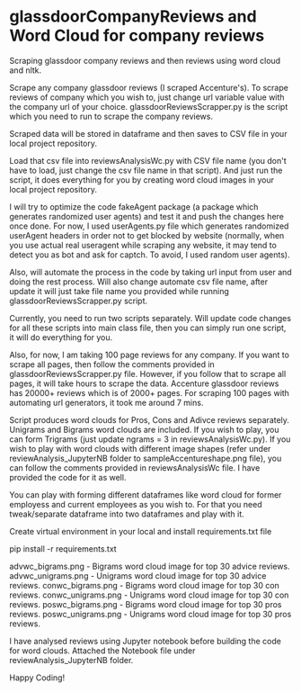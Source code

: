 # glassdoorCompanyReviews and Word Cloud for company reviews
Scraping glassdoor company reviews and then reviews using word cloud and nltk.

Scrape any company glassdoor reviews (I scraped Accenture's). To scrape reviews of company which you wish to, just change url variable value with the company url of your choice. glassdoorReviewsScrapper.py is the script which you need to run to scrape the company reviews.

Scraped data will be stored in dataframe and then saves to CSV file in your local project repository.

Load that csv file into reviewsAnalysisWc.py with CSV file name (you don't have to load, just change the csv file name in that script). And just run the script, it does everything for you by creating word cloud images in your local project repository.

I will try to optimize the code fakeAgent package (a package which generates randomized user agents) and test it and push the changes here once done. For now, I used userAgents.py file which generates randomized userAgent headers in order not to get blocked by website (normally, when you use actual real useragent while scraping any website, it may tend to detect you as bot and ask for captch. To avoid, I used random user agents).

Also, will automate the process in the code by taking url input from user and doing the rest process. Will also change automate csv file name, after update it will just take file name you provided while running glassdoorReviewsScrapper.py script.

Currently, you need to run two scripts separately. Will update code changes for all these scripts into main class file, then you can simply run one script, it will do everything for you.

Also, for now, I am taking 100 page reviews for any company. If you want to scrape all pages, then follow the comments provided in glassdoorReviewsScrapper.py file. However, if you follow that to scrape all pages, it will take hours to scrape the data. Accenture glassdoor reviews has 20000+ reviews which is of 2000+ pages. For scraping 100 pages with automating url generators, it took me around 7 mins.

Script produces word clouds for Pros, Cons and Adivce reviews separately. Unigrams and Bigrams word clouds are included. If you wish to play, you can form Trigrams (just update ngrams = 3 in reviewsAnalysisWc.py). If you wish to play with word clouds with different image shapes (refer under reviewAnalysis_JupyterNB folder to sampleAccentureshape.png file), you can follow the comments provided in reviewsAnalysisWc file. I have provided the code for it as well. 

You can play with forming different dataframes like word cloud for former employess and current employees as you wish to. For that you need tweak/separate dataframe into two dataframes and play with it.

Create virtual environment in your local and install requirements.txt file

pip install -r requirements.txt

advwc_bigrams.png - Bigrams word cloud image for top 30 advice reviews.
advwc_unigrams.png - Unigrams word cloud image for top 30 advice reviews.
conwc_bigrams.png - Bigrams word cloud image for top 30 con reviews.
conwc_unigrams.png - Unigrams word cloud image for top 30 con reviews.
poswc_bigrams.png - Bigrams word cloud image for top 30 pros reviews.
poswc_unigrams.png - Unigrams word cloud image for top 30 pros reviews.

I have analysed reviews using Jupyter notebook before building the code for word clouds. Attached the Notebook file under reviewAnalysis_JupyterNB folder. 

Happy Coding!
